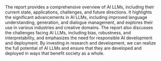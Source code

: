 The report provides a comprehensive overview of AI LLMs, including their current state, applications, challenges, and future directions. It highlights the significant advancements in AI LLMs, including improved language understanding, generation, and dialogue management, and explores their use in various industries and creative domains. The report also discusses the challenges facing AI LLMs, including bias, robustness, and interpretability, and emphasizes the need for responsible AI development and deployment. By investing in research and development, we can realize the full potential of AI LLMs and ensure that they are developed and deployed in ways that benefit society as a whole.